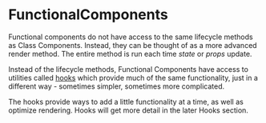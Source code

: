 # FunctionalComponents

Functional components do not have access to the same lifecycle methods as Class Components. Instead, they can be thought of as a more advanced render method. The entire method is run each time _state_ or _props_ update. 

Instead of the lifecycle methods, Functional Components have access to utilities called [hooks](https://reactjs.org/docs/hooks-intro.html) which provide much of the same functionality, just in a different way - sometimes simpler, sometimes more complicated.

The hooks provide ways to add a little functionality at a time, as well as optimize rendering. Hooks will get more detail in the later Hooks section.
